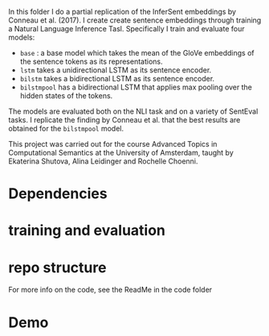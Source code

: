 In this folder I do a partial replication of the InferSent embeddings by Conneau et al. (2017). I create create sentence embeddings through training a Natural Language Inference Tasl. Specifically I train and evaluate four models:
* `base` : a base model which takes the mean of the GloVe embeddings of the sentence tokens as its representations.
* `lstm` takes a unidirectional LSTM as its sentence encoder.
* `bilstm` takes a bidirectional LSTM as its sentence encoder.
* `bilstmpool` has a bidirectional LSTM that applies max pooling over the hidden states of the tokens. 

The models are evaluated both on the NLI task and on a variety of SentEval tasks. I replicate the finding by Conneau et al. that the best results are obtained for the `bilstmpool` model. 

This project was carried out for the course Advanced Topics in Computational Semantics at the University of Amsterdam, taught by Ekaterina Shutova, Alina Leidinger and Rochelle Choenni.

# Dependencies

# training and evaluation

# repo structure
For more info on the code, see the ReadMe in the code folder

# Demo 